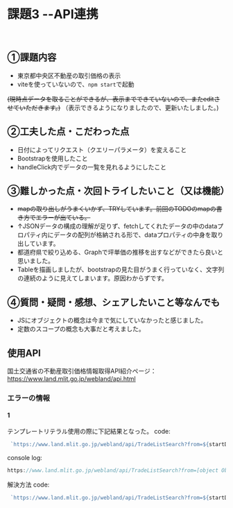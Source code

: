 # 課題3 --API連携
​
## ①課題内容
 - 東京都中央区不動産の取引価格の表示
 - viteを使っていないので、```npm start```で起動

~~(現時点データを取ることができるが、表示までできていないので、またeditさせていただきます。)~~
（表示できるようになりましたので、更新いたしました。)
​
## ②工夫した点・こだわった点
 - 日付によってリクエスト（クエリーパラメータ）を変えること
 - Bootstrapを使用したこと
 - handleClick内でデータの一覧を見れるようにしたこと
​
## ③難しかった点・次回トライしたいこと（又は機能）
 - ~~mapの取り出しがうまくいかず、TRYしています。前回のTODOのmapの書き方でエラーが出ている。~~
 - ↑JSONデータの構成の理解が足りず、fetchしてくれたデータの中のdataプロパティ内にデータの配列が格納される形で、dataプロパティの中身を取り出しています。
 - 都道府県で絞り込める、Graphで坪単価の推移を出すなどができたら良いと思いました。
 - Tableを描画しましたが、bootstrapの見た目がうまく行っていなく、文字列の連続のように見えてしまいます。原因わからずです。
 ​
## ④質問・疑問・感想、シェアしたいこと等なんでも
 - JSにオブジェクトの概念は今まで気にしていなかったと感じました。
 - 定数のスコープの概念も大事だと考えました。


## 使用API

国土交通省の不動産取引価格情報取得API紹介ページ：
https://www.land.mlit.go.jp/webland/api.html

### エラーの情報
#### 1
テンプレートリテラル使用の際に下記結果となった。
code:

```js
 `https://www.land.mlit.go.jp/webland/api/TradeListSearch?from=${startDate['startDate']}&to=${endDate['endDate']}&area=13`
 ```

console log:

```js
https://www.land.mlit.go.jp/webland/api/TradeListSearch?from=[object Object]&to=[object Object]&area=13
```

解決方法
code:

```js
 `https://www.land.mlit.go.jp/webland/api/TradeListSearch?from=${startDate['startDate']}&to=${endDate['endDate']}&area=13`
 ```

